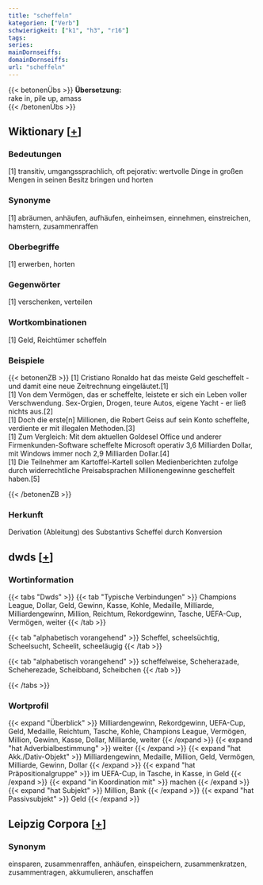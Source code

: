 ```yaml
---
title: "scheffeln"
kategorien: ["Verb"]
schwierigkeit: ["k1", "h3", "r16"]
tags:
series:
mainDornseiffs:
domainDornseiffs:
url: "scheffeln"
---
```


{{< betonenÜbs >}}
**Übersetzung:**  
rake in, pile up, amass  
{{< /betonenÜbs >}}

## Wiktionary [[+](https://de.wiktionary.org/wiki/scheffeln)]

### Bedeutungen
[1] transitiv, umgangssprachlich, oft pejorativ: wertvolle Dinge in großen Mengen in seinen Besitz bringen und horten  

### Synonyme
[1] abräumen, anhäufen, aufhäufen, einheimsen, einnehmen, einstreichen, hamstern, zusammenraffen  

### Oberbegriffe
[1] erwerben, horten  

### Gegenwörter
[1] verschenken, verteilen  

### Wortkombinationen
[1] Geld, Reichtümer scheffeln  

### Beispiele
{{< betonenZB >}}
[1] Cristiano Ronaldo hat das meiste Geld gescheffelt - und damit eine neue Zeitrechnung eingeläutet.[1]  
[1] Von dem Vermögen, das er scheffelte, leistete er sich ein Leben voller Verschwendung. Sex-Orgien, Drogen, teure Autos, eigene Yacht - er ließ nichts aus.[2]  
[1] Doch die erste[n] Millionen, die Robert Geiss auf sein Konto scheffelte, verdiente er mit illegalen Methoden.[3]  
[1] Zum Vergleich: Mit dem aktuellen Goldesel Office und anderer Firmenkunden-Software scheffelte Microsoft operativ 3,6 Milliarden Dollar, mit Windows immer noch 2,9 Milliarden Dollar.[4]  
[1] Die Teilnehmer am Kartoffel-Kartell sollen Medienberichten zufolge durch widerrechtliche Preisabsprachen Millionengewinne gescheffelt haben.[5]  

{{< /betonenZB >}}
### Herkunft
Derivation (Ableitung) des Substantivs Scheffel durch Konversion  



## dwds [[+](https://www.dwds.de/wb/scheffeln)]

### Wortinformation
{{< tabs "Dwds" >}}
{{< tab "Typische Verbindungen" >}}
Champions League, Dollar, Geld, Gewinn, Kasse, Kohle, Medaille, Milliarde, Milliardengewinn, Million, Reichtum, Rekordgewinn, Tasche, UEFA-Cup, Vermögen, weiter
{{< /tab >}}

{{< tab "alphabetisch vorangehend" >}}
Scheffel, scheelsüchtig, Scheelsucht, Scheelit, scheeläugig
{{< /tab >}}

{{< tab "alphabetisch vorangehend" >}}
scheffelweise, Scheherazade, Scheherezade, Scheibband, Scheibchen
{{< /tab >}}

{{< /tabs >}}

### Wortprofil
{{< expand "Überblick" >}} Milliardengewinn, Rekordgewinn, UEFA-Cup, Geld, Medaille, Reichtum, Tasche, Kohle, Champions League, Vermögen, Million, Gewinn, Kasse, Dollar, Milliarde, weiter {{< /expand >}}
{{< expand "hat Adverbialbestimmung" >}} weiter {{< /expand >}}
{{< expand "hat Akk./Dativ-Objekt" >}} Milliardengewinn, Medaille, Million, Geld, Vermögen, Milliarde, Gewinn, Dollar {{< /expand >}}
{{< expand "hat Präpositionalgruppe" >}} im UEFA-Cup, in Tasche, in Kasse, in Geld {{< /expand >}}
{{< expand "in Koordination mit" >}} machen {{< /expand >}}
{{< expand "hat Subjekt" >}} Million, Bank {{< /expand >}}
{{< expand "hat Passivsubjekt" >}} Geld {{< /expand >}}

## Leipzig Corpora [[+](https://corpora.uni-leipzig.de/en/res?word=scheffeln&corpusId=deu_newscrawl-public_2018)]


### Synonym
einsparen, zusammenraffen, anhäufen, einspeichern, zusammenkratzen, zusammentragen, akkumulieren, anschaffen

